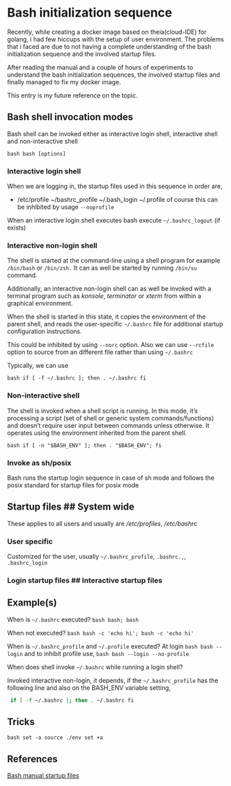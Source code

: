 # Bash initialization sequence
Recently, while creating a docker image based on theia(cloud-IDE) for golang, i
had few hiccups with the setup of user environment. The problems that i faced
are due to not having a complete understanding of the bash initialization
sequence and the involved startup files.

After reading the manual and a couple of hours of experiments to understand the
bash initialization sequences, the involved startup files and finally managed to
fix my docker image.

This entry is my future reference on the topic.

## Bash shell invocation modes
Bash shell can be invoked either as interactive login shell, interactive shell
and non-interactive shell

```bash bash [options] ```

### Interactive login shell
When we are logging in, the startup files used in this sequence in order are,
* /etc/profile ~/bashrc_profile ~/.bash_login ~/.profile
of course this can be inhibited by usage ```--noprofile```

When an interactive login shell executes bash execute ```~/.bashrc_logout``` (if
exists)

### Interactive non-login shell
The shell is started at the command-line using a shell program for example
```/bin/bash``` or ```/bin/zsh.``` It can as well be started by running
```/bin/su``` command.

Additionally, an interactive non-login shell can as well be invoked with a
terminal program such as *konsole*, *terminator* or *xterm* from within a
graphical environment.

When the shell is started in this state, it copies the environment of the parent
shell, and reads the user-specific ```~/.bashrc``` file for additional startup
configuration instructions.

This could be inhibited by using ```--norc``` option. Also we can use
```--rcfile``` option to source from an different file rather than using
```~/.bashrc```

Typically,  we can use

```bash if [ -f ~/.bashrc ]; then . ~/.bashrc fi ```

### Non-interactive shell
The shell is invoked when a shell script is running. In this mode, it’s
processing a script (set of shell or generic system commands/functions) and
doesn’t require user input between commands unless otherwise. It operates using
the environment inherited from the parent shell.

```bash if [ -n "$BASH_ENV" ]; then . "$BASH_ENV"; fi ```

### Invoke as sh/posix
Bash runs the startup login sequence in case of sh mode and follows the posix
standard for startup files for posix mode

## Startup files ## System wide
These applies to all users and usually are _/etc/profiles_, _/etc/bashrc_

### User specific
Customized for the user, usually ```~/.bashrc_profile```, ```.bashrc.,```,
```.bashrc_login```

### Login startup files ## Interactive startup files

## Example(s)
When is ```~/.bashrc``` executed?  ```bash bash; bash ```

When not executed?  ```bash bash -c 'echo hi'; bash -c 'echo hi' ```

When is ```~/.bashrc_profile``` and ```~/.profile``` executed?
At login ```bash bash --login``` and to  inhibit profile use,
```bash bash --login --no-profile```

When does shell invoke ```~/.bashrc``` while running a login shell?

Invoked interactive non-login, it depends, if the ```~/.bashrc_profile``` has the
following line and also on the BASH_ENV variable setting,
```bash
 if [ -f ~/.bashrc ]; then . ~/.bashrc fi
  ```

## Tricks
```bash set -a source ./env set +a ```

## References
[Bash manual startup files
](https://www.gnu.org/software/bash/manual/html_node/Bash-Startup-Files.html)
